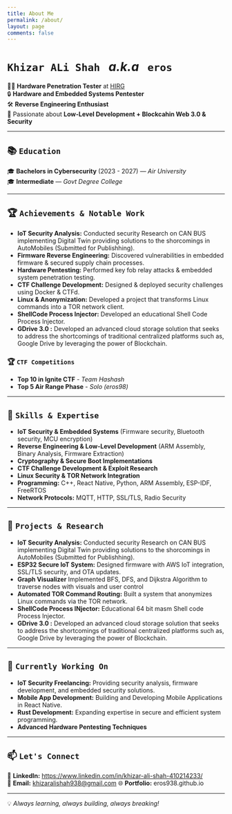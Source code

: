 ```yaml
---
title: About Me
permalink: /about/
layout: page
comments: false
---
```


# `Khizar ALi Shah` &nbsp; *a.k.a* &nbsp; `eros`

👨‍💻 **Hardware Penetration Tester** at [HIRG](https://www.hirg.online)  
🔒 **Hardware and Embedded Systems Pentester**  
🛠️ **Reverse Engineering Enthusiast**  
📍 Passionate about **Low-Level Development + Blockcahin Web 3.0 & Security**  

---

## 📚 `Education`

🎓 **Bachelors in Cybersecurity** (2023 - 2027) — *Air University*  
🎓 **Intermediate** — *Govt Degree College*  

---

## 🏆 `Achievements & Notable Work`

- **IoT Security Analysis:** Conducted security Research on CAN BUS implementing Digital Twin providing solutions to the shorcomings in AutoMobiles (Submitted for Publishhing).
- **Firmware Reverse Engineering:** Discovered vulnerabilities in embedded firmware & secured supply chain processes.
- **Hardware Pentesting:** Performed key fob relay attacks & embedded system penetration testing.
- **CTF Challenge Development:** Designed & deployed security challenges using Docker & CTFd.
- **Linux & Anonymization:** Developed a project that transforms Linux commands into a TOR network client.
- **ShellCode Process Injector:** Developed an educational Shell Code Process Injector.
- **GDrive 3.0 :** Developed an advanced cloud storage solution that seeks to address the shortcomings of traditional centralized platforms such as, Google Drive by leveraging the power of Blockchain.

### 🏆 `CTF Competitions`
- **Top 10 in Ignite CTF** - *Team Hashash*
- **Top 5 Air Range Phase** - *Solo (eros98)*

---

## 🔧 `Skills & Expertise`


- **IoT Security & Embedded Systems** (Firmware security, Bluetooth security, MCU encryption)
- **Reverse Engineering & Low-Level Development** (ARM Assembly, Binary Analysis, Firmware Extraction)
- **Cryptography & Secure Boot Implementations**
- **CTF Challenge Development & Exploit Research**
- **Linux Security & TOR Network Integration**
- **Programming:** C++, React Native, Python, ARM Assembly, ESP-IDF, FreeRTOS
- **Network Protocols:** MQTT, HTTP, SSL/TLS, Radio Security

---

## 🚀 `Projects & Research`

- **IoT Security Analysis:** Conducted security Research on CAN BUS implementing Digital Twin providing solutions to the shorcomings in AutoMobiles (Submitted for Publishhing).
- **ESP32 Secure IoT System:** Designed firmware with AWS IoT integration, SSL/TLS security, and OTA updates.
- **Graph Visualizer** Implemented BFS, DFS, and Dijkstra Algorithm to traverse nodes with visuals and user control
- **Automated TOR Command Routing:** Built a system that anonymizes Linux commands via the TOR network.
- **ShellCode Process INjector:** Educational 64 bit masm Shell code Process Injector.
- **GDrive 3.0 :** Developed an advanced cloud storage solution that seeks to address the shortcomings of traditional centralized platforms such as, Google Drive by leveraging the power of Blockchain.

---

## 🎯 `Currently Working On`

- **IoT Security Freelancing:** Providing security analysis, firmware development, and embedded security solutions.
- **Mobile App Development:** Building and Developing Mobile Applications in React Native. 
- **Rust Development:** Expanding expertise in secure and efficient system programming.
- **Advanced Hardware Pentesting Techniques**

---

## 📫 `Let's Connect`

🔗 **LinkedIn:** https://www.linkedin.com/in/khizar-ali-shah-410214233/  
📩 **Email:** khizaralishah938@gmail.com 
🌐 **Portfolio:** eros938.github.io
 

---

💡 *Always learning, always building, always breaking!*
